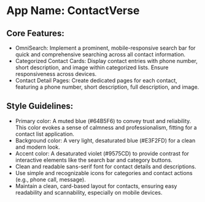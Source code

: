 # **App Name**: ContactVerse

## Core Features:

- OmniSearch: Implement a prominent, mobile-responsive search bar for quick and comprehensive searching across all contact information.
- Categorized Contact Cards: Display contact entries with phone number, short description, and image within categorized lists.  Ensure responsiveness across devices.
- Contact Detail Pages: Create dedicated pages for each contact, featuring a phone number, short description, full description, and image.

## Style Guidelines:

- Primary color: A muted blue (#64B5F6) to convey trust and reliability.  This color evokes a sense of calmness and professionalism, fitting for a contact list application.
- Background color: A very light, desaturated blue (#E3F2FD) for a clean and modern look.
- Accent color: A desaturated violet (#9575CD) to provide contrast for interactive elements like the search bar and category buttons.
- Clean and readable sans-serif font for contact details and descriptions.
- Use simple and recognizable icons for categories and contact actions (e.g., phone call, message).
- Maintain a clean, card-based layout for contacts, ensuring easy readability and scannability, especially on mobile devices.